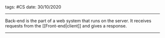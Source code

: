 tags: #CS 
date: 30/10/2020

---

Back-end is the part of a web system that runs on the server. It receives requests from the [[Front-end|client]] and gives a response.

---